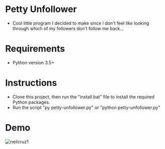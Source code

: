 # Petty Unfollower
- Cool little program I decided to make since I don't feel like looking through which of my followers don't follow me back...

# Requirements
- Python version 3.5+

# Instructions
- Clone this project, then run the "install.bat" file to install the required Python packages.
- Run the script "py petty-unfollower.py" or "python petty-unfollower.py"

# Demo
![neilcruz1](https://github.com/neilcruz1/neilcruz1/blob/main/Petty_Unfollower_CLI_Quick_Demo.gif)
